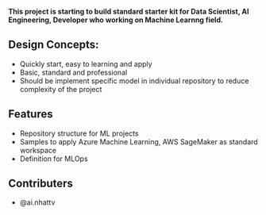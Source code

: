 **This project is starting to build standard starter kit for Data Scientist, AI Engineering, Developer who working on Machine Learnng field.**

**Design Concepts:**
-
- Quickly start, easy to learning and apply
- Basic, standard and professional
- Should be implement specific model in individual repository to reduce complexity of the project

**Features**
- 
- Repository structure for ML projects
- Samples to apply Azure Machine Learning, AWS SageMaker as standard workspace
- Definition for MLOps

**Contributers**
- 
- @ai.nhattv